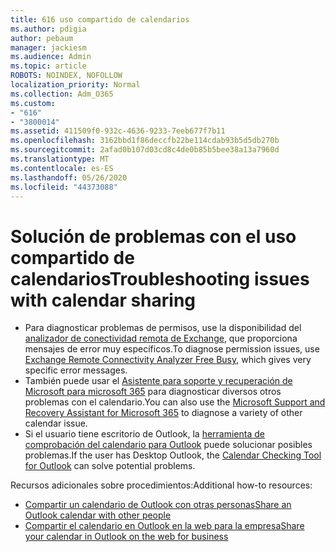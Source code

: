 ```yaml
---
title: 616 uso compartido de calendarios
ms.author: pdigia
author: pebaum
manager: jackiesm
ms.audience: Admin
ms.topic: article
ROBOTS: NOINDEX, NOFOLLOW
localization_priority: Normal
ms.collection: Adm_O365
ms.custom:
- "616"
- "3800014"
ms.assetid: 411509f0-932c-4636-9233-7eeb677f7b11
ms.openlocfilehash: 3162bbd1f86deccfb22be114cdab93b5d5db270b
ms.sourcegitcommit: 2afad0b107d03cd8c4de0b85b5bee38a13a7960d
ms.translationtype: MT
ms.contentlocale: es-ES
ms.lasthandoff: 05/26/2020
ms.locfileid: "44373088"
---
```

# <a name="troubleshooting-issues-with-calendar-sharing"></a><span data-ttu-id="9d5a4-102">Solución de problemas con el uso compartido de calendarios</span><span class="sxs-lookup"><span data-stu-id="9d5a4-102">Troubleshooting issues with calendar sharing</span></span>

- <span data-ttu-id="9d5a4-103">Para diagnosticar problemas de permisos, use la disponibilidad del [analizador de conectividad remota de Exchange](https://testconnectivity.microsoft.com/Default.aspx?testId=freeBusy), que proporciona mensajes de error muy específicos.</span><span class="sxs-lookup"><span data-stu-id="9d5a4-103">To diagnose permission issues, use [Exchange Remote Connectivity Analyzer Free Busy](https://testconnectivity.microsoft.com/Default.aspx?testId=freeBusy), which gives very specific error messages.</span></span>
- <span data-ttu-id="9d5a4-104">También puede usar el [Asistente para soporte y recuperación de Microsoft para microsoft 365](https://diagnostics.office.com/) para diagnosticar diversos otros problemas con el calendario.</span><span class="sxs-lookup"><span data-stu-id="9d5a4-104">You can also use the [Microsoft Support and Recovery Assistant for Microsoft 365](https://diagnostics.office.com/) to diagnose a variety of other calendar issue.</span></span> 
- <span data-ttu-id="9d5a4-105">Si el usuario tiene escritorio de Outlook, la [herramienta de comprobación del calendario para Outlook](https://www.microsoft.com/download/details.aspx?id=28786) puede solucionar posibles problemas.</span><span class="sxs-lookup"><span data-stu-id="9d5a4-105">If the user has Desktop Outlook, the [Calendar Checking Tool for Outlook](https://www.microsoft.com/download/details.aspx?id=28786) can solve potential problems.</span></span>

<span data-ttu-id="9d5a4-106">Recursos adicionales sobre procedimientos:</span><span class="sxs-lookup"><span data-stu-id="9d5a4-106">Additional how-to resources:</span></span>

- [<span data-ttu-id="9d5a4-107">Compartir un calendario de Outlook con otras personas</span><span class="sxs-lookup"><span data-stu-id="9d5a4-107">Share an Outlook calendar with other people</span></span>](https://support.office.com/article/353ed2c1-3ec5-449d-8c73-6931a0adab88)
- [<span data-ttu-id="9d5a4-108">Compartir el calendario en Outlook en la web para la empresa</span><span class="sxs-lookup"><span data-stu-id="9d5a4-108">Share your calendar in Outlook on the web for business</span></span>](https://support.office.com/article/7ecef8ae-139c-40d9-bae2-a23977ee58d5)
